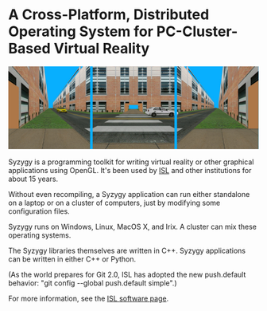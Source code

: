A Cross-Platform, Distributed Operating System for PC-Cluster-Based Virtual Reality
===================================================================================


![Simulated CAVE View](doc/images/crosswalk3.jpg)


Syzygy is a programming toolkit for writing virtual reality or other
graphical applications using OpenGL. It's been used by [ISL](http://www.isl.uiuc.edu/)
and other institutions for about 15 years.

Without even recompiling, a Syzygy application can run either standalone on a laptop
or on a cluster of computers, just by modifying some configuration files.

Syzygy runs on Windows, Linux, MacOS X, and Irix.
A cluster can mix these operating systems.

The Syzygy libraries themselves are written in C++. Syzygy applications
can be written in either C++ or Python.

(As the world prepares for Git 2.0, ISL has adopted the new push.default behavior:
"git config --global push.default simple".)

For more information, see the [ISL software page](http://syzygy.isl.uiuc.edu/).

